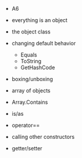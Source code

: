 - A6
- everything is an object
- the object class
- changing default behavior
    - Equals
    - ToString
    - GetHashCode    
- boxing/unboxing
- array of objects 
- Array.Contains
- is/as


- operator==
- calling other constructors
- getter/setter
